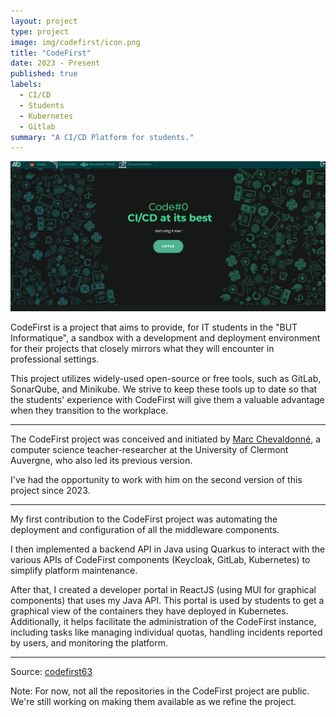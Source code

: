 ```yaml
---
layout: project
type: project
image: img/codefirst/icon.png
title: "CodeFirst"
date: 2023 - Present
published: true
labels:
  - CI/CD
  - Students
  - Kubernetes
  - Gitlab
summary: "A CI/CD Platform for students."
---
```


<img class="img-fluid" src="../img/codefirst/codefirstimg.png">

CodeFirst is a project that aims to provide, for IT students in the "BUT Informatique", a sandbox with a development and deployment environment for their projects that closely mirrors what they will encounter in professional settings. 

This project utilizes widely-used open-source or free tools, such as GitLab, SonarQube, and Minikube. We strive to keep these tools up to date so that the students' experience with CodeFirst will give them a valuable advantage when they transition to the workplace.
<hr>

The CodeFirst project was conceived and initiated by [Marc Chevaldonné](https://fr.linkedin.com/in/marc-chevaldonn%C3%A9-8902a0205), a computer science teacher-researcher at the University of Clermont Auvergne, who also led its previous version.

I've had the opportunity to work with him on the second version of this project since 2023.

<hr>

My first contribution to the CodeFirst project was automating the deployment and configuration of all the middleware components.

I then implemented a backend API in Java using Quarkus to interact with the various APIs of CodeFirst components (Keycloak, GitLab, Kubernetes) to simplify platform maintenance. 

After that, I created a developer portal in ReactJS (using MUI for graphical components) that uses my Java API.
This portal is used by students to get a graphical view of the containers they have deployed in Kubernetes. 
Additionally, it helps facilitate the administration of the CodeFirst instance, including tasks like managing individual quotas, handling incidents reported by users, and monitoring the platform.
<hr>

Source: <a href="https://github.com/codefirst63"><i class="large github icon "></i>codefirst63</a>

Note: For now, not all the repositories in the CodeFirst project are public. We're still working on making them available as we refine the project.